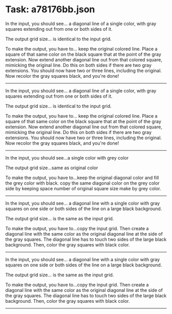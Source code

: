# Task: a78176bb.json

In the input, you should see... a diagonal line of a single color, with gray squares extending out from one or both sides of it.

The output grid size... is identical to the input grid.

To make the output, you have to... keep the original colored line. Place a square of that same color on the black square that at the point of the gray extension.  Now extend another diagonal line out from that colored square, mimicking the original line. Do this on both sides if there are two gray extensions. You should now have two or three lines, including the original. Now recolor the gray squares black, and you're done!

---

In the input, you should see... a diagonal line of a single color, with gray squares extending out from one or both sides of it.

The output grid size... is identical to the input grid.

To make the output, you have to... keep the original colored line. Place a square of that same color on the black square that at the point of the gray extension.  Now extend another diagonal line out from that colored square, mimicking the original line. Do this on both sides if there are two gray extensions. You should now have two or three lines, including the original. Now recolor the gray squares black, and you're done!

---

In the input, you should see...a single color with grey color

The output grid size...same as original color

To make the output, you have to...keep the original diagonal color and fill the grey color with black. copy the same diagonal color on the grey color side by keeping space number of original square size make by grey color.

---

In the input, you should see... a diagonal line with a single color with gray squares on one side or both sides of the line on a large black background.

The output grid size... is the same as the input grid.

To make the output, you have to...copy the input grid. Then create a diagonal line with the same color as the original diagonal line at the side of the gray squares. The diagonal line has to touch two sides of the large black background. Then, color the gray squares with black color.

---

In the input, you should see... a diagonal line with a single color with gray squares on one side or both sides of the line on a large black background.

The output grid size... is the same as the input grid.

To make the output, you have to...copy the input grid. Then create a diagonal line with the same color as the original diagonal line at the side of the gray squares. The diagonal line has to touch two sides of the large black background. Then, color the gray squares with black color.

---


